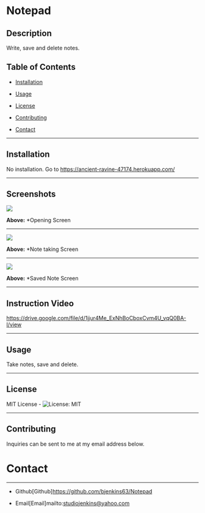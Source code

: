 # Notepad

## Description
Write, save and delete notes.


## Table of Contents

* [Installation](#installation)

* [Usage](#usage)

* [License](#license)

* [Contributing](#contributing)

* [Contact](#contact)

-----------

## Installation
No installation. Go to https://ancient-ravine-47174.herokuapp.com/

_________

## Screenshots

![](src/notepad1.png)

**Above:**  *Opening Screen

_________
![](src/notepad2.png)

**Above:**  *Note taking Screen

_________
![](src/notepad3.png)

**Above:**  *Saved Note Screen

_________
## Instruction Video

https://drive.google.com/file/d/1jjur4Me_ExNhBoCboxCvm4U_vqQ0BA-I/view
_________

## Usage
Take notes, save and delete.

_________

## License
MIT License - ![License: MIT](https://img.shields.io/badge/License-MIT-yellow.svg)
_________

## Contributing
Inquiries can be sent to me at my email address below.

# Contact
*********

* Github[Github]https://github.com/bjenkins63/Notepad

* Email[Email]mailto:studiojenkins@yahoo.com

